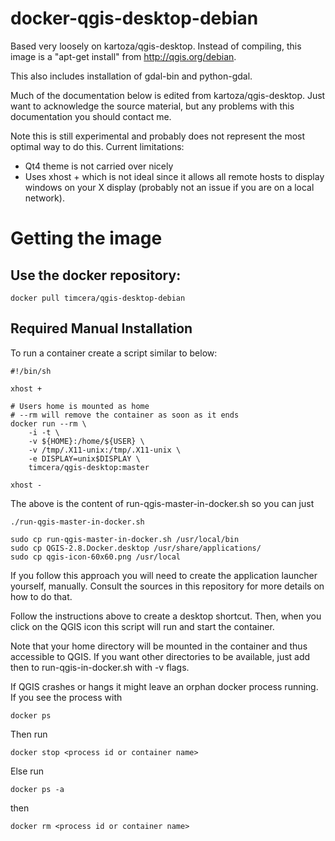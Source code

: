 docker-qgis-desktop-debian
==========================

Based very loosely on kartoza/qgis-desktop.  Instead of compiling, this image
is a "apt-get install" from http://qgis.org/debian.

This also includes installation of gdal-bin and python-gdal.

Much of the documentation below is edited from kartoza/qgis-desktop.  Just want
to acknowledge the source material, but any problems with this documentation you
should contact me.  

Note this is still experimental and probably does not represent
the most optimal way to do this. Current limitations:

* Qt4 theme is not carried over nicely
* Uses xhost + which is not ideal since it allows all remote
  hosts to display windows on your X display (probably not
  an issue if you are on a local network).


# Getting the image

## Use the docker repository:

```
docker pull timcera/qgis-desktop-debian
```

Required Manual Installation
----------------------------
To run a container create a script similar to below:

```
#!/bin/sh

xhost +

# Users home is mounted as home
# --rm will remove the container as soon as it ends
docker run --rm \
    -i -t \
    -v ${HOME}:/home/${USER} \
    -v /tmp/.X11-unix:/tmp/.X11-unix \
    -e DISPLAY=unix$DISPLAY \
    timcera/qgis-desktop:master

xhost -

```
The above is the content of run-qgis-master-in-docker.sh so you can just
```
./run-qgis-master-in-docker.sh
```


```
sudo cp run-qgis-master-in-docker.sh /usr/local/bin
sudo cp QGIS-2.8.Docker.desktop /usr/share/applications/
sudo cp qgis-icon-60x60.png /usr/local
```

If you follow this approach you will need to create the 
application launcher yourself, manually. Consult the sources in this
repository for more details on how to do that.


Follow the instructions above to create a desktop shortcut. Then, when you
click on the QGIS icon this script will run and start the container. 

Note that your home directory will be mounted in the container and thus
accessible to QGIS. If you want other directories to be available, just add
then to run-qgis-in-docker.sh with -v flags. 

If QGIS crashes or hangs it might leave an orphan docker process running. If
you see the process with 
```
docker ps
```
Then run 
```
docker stop <process id or container name>
```
Else run 
```
docker ps -a
```
then
```
docker rm <process id or container name>
```

